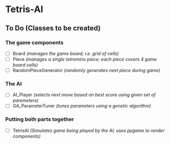 # Tetris-AI

## To Do (Classes to be created)
### The game components
- [ ] Board *(manages the game board, i.e. grid of cells)*
- [ ] Piece *(manages a single tetromino piece; each piece covers 4 game board cells)*
- [ ] RandomPieceGenerator *(randomly generates next piece during game)*
### The AI
- [ ] AI_Player *(selects next move based on best score using given set of paremeters)*
- [ ] GA_ParameterTuner *(tunes parameters using a genetic algorithm)*
### Putting both parts together
- [ ] TetrisAI *(Simulates game being played by the AI; uses pygame to render components)*
